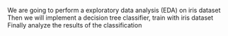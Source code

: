 We are going to perform a exploratory data analysis (EDA) on iris dataset 
Then we will implement a decision tree classifier, train with iris dataset 
Finally analyze the results of the classification
